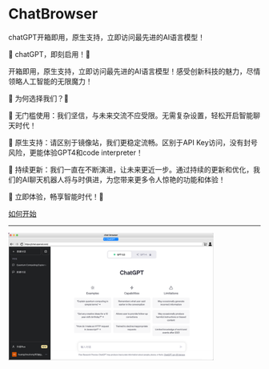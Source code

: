 # ChatBrowser

chatGPT开箱即用，原生支持，立即访问最先进的AI语言模型！

🌟 chatGPT，即刻启用！🌟

开箱即用，原生支持，立即访问最先进的AI语言模型！感受创新科技的魅力，尽情领略人工智能的无限魔力！

🎯 为何选择我们？🎯

🔹 无门槛使用：我们坚信，与未来交流不应受限。无需复杂设置，轻松开启智能聊天时代！

🔹 原生支持：请区别于镜像站，我们更稳定流畅。区别于API Key访问，没有封号风险，更能体验GPT4和code interpreter！

🔹 持续更新：我们一直在不断演进，让未来更近一步。通过持续的更新和优化，我们的AI聊天机器人将与时俱进，为您带来更多令人惊艳的功能和体验！

📲 立即体验，畅享智能时代！📲

[如何开始](index.md)

---



<img src="imgs/main.png" alt="main" style="zoom:40%;" />